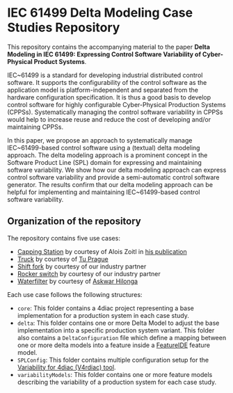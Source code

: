 # IEC 61499 Delta Modeling Case Studies Repository

This repository contains the accompanying material to the paper __Delta Modeling in IEC 61499: Expressing Control Software Variability of Cyber-Physical Product Systems__.

IEC~61499 is a standard for developing industrial distributed control software. It supports the configurability of the control software as the application model is platform-independent and separated from the hardware configuration specification. It is thus a good basis to develop control software for highly configurable Cyber-Physical Production Systems (CPPSs). Systematically managing the control software variability in CPPSs would help to increase reuse and reduce the cost of developing and/or maintaining CPPSs.

In this paper, we propose an approach to systematically manage IEC~61499-based control software using a (textual) delta modeling approach.
The delta modeling approach is a prominent concept in the Software Product Line (SPL) domain for expressing and maintaining software variability.
We show how our delta modeling approach can express control software variability and provide a semi-automatic control software generator. The results confirm that our delta modeling approach can be helpful for implementing and maintaining IEC~61499-based control software variability.

## Organization of the repository

The repository contains five use cases:

- [Capping Station](cappingstation) by courtesy of Alois Zoitl in [his publication](https://ieeexplore.ieee.org/document/6622910)
- [Truck](TruckProdStruct) by courtesy of [Tu Prague](https://testbed-test.ciirc.cvut.cz)
- [Shift fork](ShiftForkPL) by courtesy of our industry partner
- [Rocker switch](RockerswitchPL) by courtesy of our industry partner
- [Waterfilter](WaterfilterPL) by courtesy of [Askwar Hilonga](https://gongali.wordpress.com/the-water-nanofilter/)

Each use case follows the following structures:

- `core`: This folder contains a 4diac project representing a base implementation for a production system in each case study.
- `delta`: This folder contains one or more Delta Model to adjust the base implementation into a specific production system variant. This folder also contains a `DeltaConfiguration` file which define a mapping between one or more delta models into a feature inside a [FeatureIDE](https://featureide.github.io/) feature model.
- `SPLConfig`: This folder contains multiple configuration setup for the [Variability for 4diac (V4rdiac) tool](https://dl.acm.org/doi/abs/10.1145/3503229.3547028).
- `variabilityModels`: This folder contains one or more feature models describing the variability of a production system for each case study.
